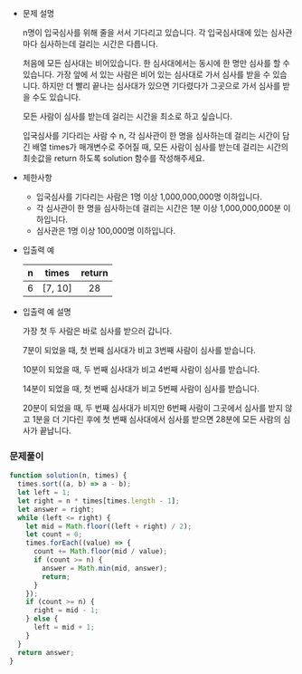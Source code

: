 - 문제 설명

  n명이 입국심사를 위해 줄을 서서 기다리고 있습니다. 각 입국심사대에 있는 심사관마다 심사하는데 걸리는 시간은 다릅니다.

  처음에 모든 심사대는 비어있습니다. 한 심사대에서는 동시에 한 명만 심사를 할 수 있습니다. 가장 앞에 서 있는 사람은 비어 있는 심사대로 가서 심사를 받을 수 있습니다. 하지만 더 빨리 끝나는 심사대가 있으면 기다렸다가 그곳으로 가서 심사를 받을 수도 있습니다.

  모든 사람이 심사를 받는데 걸리는 시간을 최소로 하고 싶습니다.

  입국심사를 기다리는 사람 수 n, 각 심사관이 한 명을 심사하는데 걸리는 시간이 담긴 배열 times가 매개변수로 주어질 때, 모든 사람이 심사를 받는데 걸리는 시간의 최솟값을 return 하도록 solution 함수를 작성해주세요.

- 제한사항

  - 입국심사를 기다리는 사람은 1명 이상 1,000,000,000명 이하입니다.
  - 각 심사관이 한 명을 심사하는데 걸리는 시간은 1분 이상 1,000,000,000분 이하입니다.
  - 심사관은 1명 이상 100,000명 이하입니다.

- 입출력 예

  |  n  |  times  | return |
  | :-: | :-----: | :----: |
  |  6  | [7, 10] |   28   |

- 입출력 예 설명

  가장 첫 두 사람은 바로 심사를 받으러 갑니다.

  7분이 되었을 때, 첫 번째 심사대가 비고 3번째 사람이 심사를 받습니다.

  10분이 되었을 때, 두 번째 심사대가 비고 4번째 사람이 심사를 받습니다.

  14분이 되었을 때, 첫 번째 심사대가 비고 5번째 사람이 심사를 받습니다.

  20분이 되었을 때, 두 번째 심사대가 비지만 6번째 사람이 그곳에서 심사를 받지 않고 1분을 더 기다린 후에 첫 번째 심사대에서 심사를 받으면 28분에 모든 사람의 심사가 끝납니다.

### 문제풀이

```jsx
function solution(n, times) {
  times.sort((a, b) => a - b);
  let left = 1;
  let right = n * times[times.length - 1];
  let answer = right;
  while (left <= right) {
    let mid = Math.floor((left + right) / 2);
    let count = 0;
    times.forEach((value) => {
      count += Math.floor(mid / value);
      if (count >= n) {
        answer = Math.min(mid, answer);
        return;
      }
    });
    if (count >= n) {
      right = mid - 1;
    } else {
      left = mid + 1;
    }
  }
  return answer;
}
```
